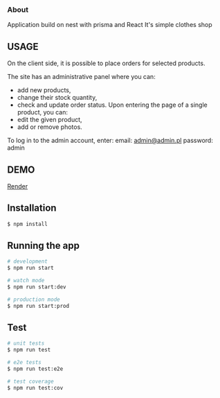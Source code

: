 ### About
Application build on nest with prisma and React
It's simple clothes shop

## USAGE
On the client side, it is possible to place orders for selected products.

The site has an administrative panel where you can:
- add new products,
- change their stock quantity,
- check and update order status.
Upon entering the page of a single product, you can:
- edit the given product,
- add or remove photos.

To log in to the admin account, enter:
email: admin@admin.pl
password: admin

## DEMO
[Render](https://final-project-63jf.onrender.com)



## Installation

```bash
$ npm install
```

## Running the app

```bash
# development
$ npm run start

# watch mode
$ npm run start:dev

# production mode
$ npm run start:prod
```

## Test

```bash
# unit tests
$ npm run test

# e2e tests
$ npm run test:e2e

# test coverage
$ npm run test:cov
```